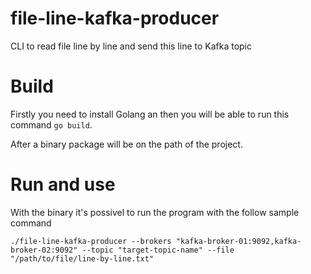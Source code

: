 # file-line-kafka-producer
CLI to read file line by line and send this line to Kafka topic

# Build
Firstly you need to install Golang an then you will be able to run this command `go build`.

After a binary package will be on the path of the project.

# Run and use
With the binary it's possivel to run the program with the follow sample command
```
./file-line-kafka-producer --brokers "kafka-broker-01:9092,kafka-broker-02:9092" --topic "target-topic-name" --file "/path/to/file/line-by-line.txt"
```
